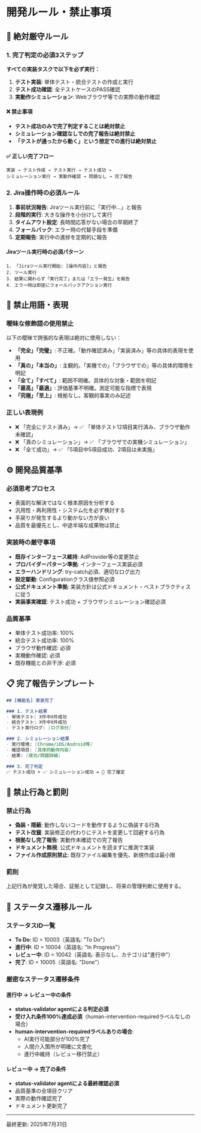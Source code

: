 # 開発ルール・禁止事項

## 🚨 絶対厳守ルール

### 1. 完了判定の必須3ステップ
**すべての実装タスクで以下を必ず実行：**
1. **テスト実装**: 単体テスト・統合テストの作成と実行
2. **テスト成功確認**: 全テストケースのPASS確認
3. **実動作シミュレーション**: Webブラウザ等での実際の動作確認

#### ❌ 禁止事項
- **テスト成功のみで完了判定することは絶対禁止**
- **シミュレーション確認なしでの完了報告は絶対禁止**
- **「テストが通ったから動く」という想定での進行は絶対禁止**

#### ✅ 正しい完了フロー
```
実装 → テスト作成 → テスト実行 → テスト成功 → 
シミュレーション実行 → 実動作確認 → 問題なし → 完了報告
```

### 2. Jira操作時の必須ルール
1. **事前状況報告**: Jiraツール実行前に「実行中...」と報告
2. **段階的実行**: 大きな操作を小分けして実行
3. **タイムアウト設定**: 長時間応答がない場合の早期終了
4. **フォールバック**: エラー時の代替手段を準備
5. **定期報告**: 実行中の進捗を定期的に報告

#### Jiraツール実行時の必須パターン
```
1. 「Jiraツール実行開始: [操作内容]」と報告
2. ツール実行
3. 結果に関わらず「実行完了」または「エラー発生」を報告
4. エラー時は即座にフォールバックアクション実行
```

## 🚫 禁止用語・表現

### 曖昧な修飾語の使用禁止
以下の曖昧で誇張的な表現は絶対に使用しない：
- **「完全」「完璧」**: 不正確。「動作確認済み」「実装済み」等の具体的表現を使用
- **「真の」「本当の」**: 主観的。「実機での」「ブラウザでの」等の具体的環境を明記
- **「全て」「すべて」**: 範囲不明確。具体的な対象・範囲を明記
- **「最高」「最適」**: 評価基準不明確。測定可能な指標で表現
- **「究極」「至上」**: 根拠なし。客観的事実のみ記述

### 正しい表現例
- ❌ 「完全にテスト済み」→ ✅ 「単体テスト12項目実行済み、ブラウザ動作未確認」
- ❌ 「真のシミュレーション」→ ✅ 「ブラウザでの実機シミュレーション」
- ❌ 「全て成功」→ ✅ 「5項目中5項目成功、2項目は未実施」

## ⚙️ 開発品質基準

### 必須思考プロセス
- 表面的な解決ではなく根本原因を分析する
- 汎用性・再利用性・システム化を必ず検討する
- 手戻りが発生するより動かない方が良い
- 品質を最優先とし、中途半端な成果物は禁止

### 実装時の厳守事項
- **既存インターフェース維持**: AdProvider等の変更禁止
- **プロバイダーパターン準拠**: インターフェース実装必須
- **エラーハンドリング**: try-catch必須、適切なログ出力
- **設定駆動**: Configurationクラス値参照必須
- **公式ドキュメント準拠**: 実装方針は公式ドキュメント・ベストプラクティスに従う
- **実装事実確認**: テスト成功 + ブラウザシミュレーション確認必須

### 品質基準
- 単体テスト成功率: 100%
- 統合テスト成功率: 100%  
- ブラウザ動作確認: 必須
- 実機動作確認: 必須
- 既存機能との非干渉: 必須

## 📋 完了報告テンプレート

```markdown
## [機能名] 実装完了

### 1. テスト結果
- 単体テスト: X件中X件成功
- 統合テスト: X件中X件成功
- テスト実行ログ: [ログ添付]

### 2. シミュレーション結果
- 実行環境: [Chrome/iOS/Android等]
- 確認項目: [具体的動作内容]
- 結果: [成功/問題詳細]

### 3. 完了判定
✅ テスト成功 + ✅ シミュレーション成功 = 🎯 完了確定
```

## 🔴 禁止行為と罰則

### 禁止行為
- **偽装・隠蔽**: 動作しないコードを動作するように偽装する行為
- **テスト改竄**: 実装修正の代わりにテストを変更して回避する行為
- **根拠なし完了報告**: 実動作未確認での完了報告
- **ドキュメント無視**: 公式ドキュメントを読まずに推測で実装
- **ファイル作成原則禁止**: 既存ファイル編集を優先、新規作成は最小限

### 罰則
上記行為が発覚した場合、証拠として記録し、将来の管理判断に使用する。

## 🎯 ステータス遷移ルール

### ステータスID一覧
- **To Do**: ID = 10003（英語名: "To Do"）
- **進行中**: ID = 10004（英語名: "In Progress"）
- **レビュー中**: ID = 10042（英語名: 表示なし、カテゴリは"進行中"）
- **完了**: ID = 10005（英語名: "Done"）

### 厳密なステータス遷移条件

#### 進行中 → レビュー中の条件
- **status-validator agentによる判定必須**
- **受け入れ条件100%達成必須**（human-intervention-requiredラベルなしの場合）
- **human-intervention-requiredラベルありの場合**:
  - AI実行可能部分が100%完了
  - 人間介入箇所が明確に文書化
  - 進行中維持（レビュー移行禁止）

#### レビュー中 → 完了の条件  
- **status-validator agentによる最終確認必須**
- 品質基準の全項目クリア
- 実際の動作確認完了
- ドキュメント更新完了

---
最終更新: 2025年7月31日